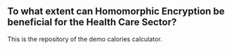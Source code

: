 ## To what extent can Homomorphic Encryption be beneficial for the Health Care Sector? 
This is the repository of the demo calories calculator. 

